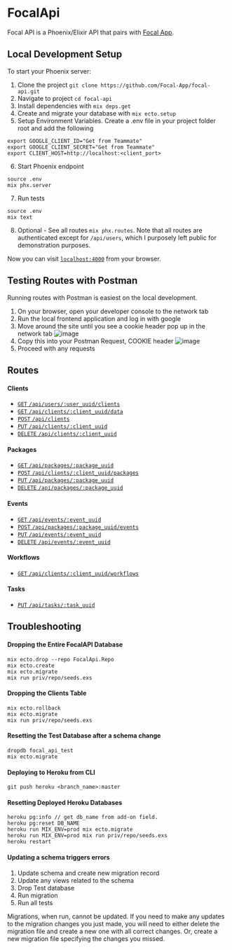 # FocalApi
Focal API is a Phoenix/Elixir API that pairs with [Focal App](https://github.com/Focal-App/focal). 

## Local Development Setup
To start your Phoenix server:
1. Clone the project `git clone https://github.com/Focal-App/focal-api.git`
2. Navigate to project `cd focal-api` 
3. Install dependencies with `mix deps.get`
4. Create and migrate your database with `mix ecto.setup`
5. Setup Environment Variables. Create a .env file in your project folder root and add the following
```
export GOOGLE_CLIENT_ID="Get from Teammate"
export GOOGLE_CLIENT_SECRET="Get from Teammate"
export CLIENT_HOST=http://localhost:<client_port>
```
6. Start Phoenix endpoint
```
source .env
mix phx.server
```
7. Run tests
```
source .env
mix text
```

8. Optional - See all routes `mix phx.routes`. Note that all routes are authenticated except for `/api/users`, which I purposely left public for demonstration purposes.

Now you can visit [`localhost:4000`](http://localhost:4000) from your browser.

## Testing Routes with Postman
Running routes with Postman is easiest on the local development.
1. On your browser, open your developer console to the network tab
2. Run the local frontend application and log in with google
3. Move around the site until you see a cookie header pop up in the network tab
![image](https://i.imgur.com/0HPu0dl.png)
4. Copy this into your Postman Request, COOKIE header
![image](https://i.imgur.com/hAbToTd.png)
5. Proceed with any requests

## Routes
#### Clients
- [`GET` `/api/users/:user_uuid/clients`](https://github.com/Focal-App/focal-api/wiki/API/_edit#get-apiusersuser_uuidclients)
- [`GET` `/api/clients/:client_uuid/data`](https://github.com/Focal-App/focal-api/wiki/API#get-apiclientsclient_uuiddata)
- [`POST` `/api/clients`](https://github.com/Focal-App/focal-api/wiki/API#post-apiclients)
- [`PUT` `/api/clients/:client_uuid`](https://github.com/Focal-App/focal-api/wiki/API#put-apiclientsclient_uuid)
- [`DELETE` `/api/clients/:client_uuid`](https://github.com/Focal-App/focal-api/wiki/API#delete-apiclientsclient_uuid)

#### Packages
- [`GET` `/api/packages/:package_uuid`](https://github.com/Focal-App/focal-api/wiki/API#get-apipackagespackage_uuid)
- [`POST` `/api/clients/:client_uuid/packages`](https://github.com/Focal-App/focal-api/wiki/API#post-apiclientsclient_uuidpackages)
- [`PUT` `/api/packages/:package_uuid`](https://github.com/Focal-App/focal-api/wiki/API#put-apipackagespackage_uuid)
- [`DELETE` `/api/packages/:package_uuid`](https://github.com/Focal-App/focal-api/wiki/API#delete-apipackagespackage_uuid)

#### Events
- [`GET` `/api/events/:event_uuid`](https://github.com/Focal-App/focal-api/wiki/API#get-apieventsevent_uuid)
- [`POST` `/api/packages/:package_uuid/events`](https://github.com/Focal-App/focal-api/wiki/API#post-apipackagespackage_uuidevents)
- [`PUT` `/api/events/:event_uuid`](https://github.com/Focal-App/focal-api/wiki/API#put-apieventsevent_uuid)
- [`DELETE` `/api/events/:event_uuid`](https://github.com/Focal-App/focal-api/wiki/API#delete-apieventsevent_uuid)

#### Workflows
- [`GET` `/api/clients/:client_uuid/workflows`](https://github.com/Focal-App/focal-api/wiki/API#get-apiclientsclient_uuidworkflows)

#### Tasks
- [`PUT` `/api/tasks/:task_uuid`](https://github.com/Focal-App/focal-api/wiki/API#put-apitaskstask_uuid)


## Troubleshooting 
#### Dropping the Entire FocalAPI Database
```
mix ecto.drop --repo FocalApi.Repo
mix ecto.create
mix ecto.migrate
mix run priv/repo/seeds.exs
```

#### Dropping the Clients Table
```
mix ecto.rollback
mix ecto.migrate
mix run priv/repo/seeds.exs
```

#### Resetting the Test Database after a schema change
```
dropdb focal_api_test
mix ecto.migrate
```
#### Deploying to Heroku from CLI
```
git push heroku <branch_name>:master
```
#### Resetting Deployed Heroku Databases
```
heroku pg:info // get db_name from add-on field. 
heroku pg:reset DB_NAME
heroku run MIX_ENV=prod mix ecto.migrate
heroku run MIX_ENV=prod mix run priv/repo/seeds.exs
heroku restart
```
#### Updating a schema triggers errors
1. Update schema and create new migration record
2. Update any views related to the schema
3. Drop Test database 
4. Run migration
5. Run all tests

Migrations, when run, cannot be updated. If you need to make any updates to the 
migration changes you just made, you will need to either delete the migration 
file and create a new one with all correct changes. Or, create a new migration 
file specifying the changes you missed. 